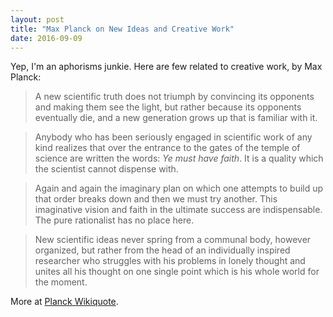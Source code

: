 ```yaml
---
layout: post
title: "Max Planck on New Ideas and Creative Work"
date: 2016-09-09
---
```


Yep, I'm an aphorisms junkie. Here are few related to creative work, by Max Planck:

> A new scientific truth does not triumph by convincing
its opponents and making them see the light,
but rather because its opponents eventually die,
and a new generation grows up that is familiar with it. 

> Anybody who has been seriously engaged in scientific work
of any kind realizes that over the entrance to the gates of the temple of
science are written the words: *Ye must have faith*.
It is a quality which the scientist cannot dispense with. 

> Again and again the imaginary plan on which one attempts to build up
that order breaks down and then we must try another.
This imaginative vision and faith in the ultimate success
are indispensable.
The pure rationalist has no place here.

> New scientific ideas never spring from a communal body,
however organized, but rather from the head of an individually
inspired researcher who struggles with his problems in lonely
thought and unites all his thought on one single point which is
his whole world for the moment.

More at [Planck Wikiquote](https://en.wikiquote.org/wiki/Max_Planck).
